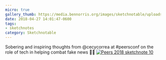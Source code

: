 ```yaml
---
micro: true
gallery_thumb: https://media.bennorris.org/images/sketchnotable/uploads/2018/b8d0a04ed5.jpg
date: 2018-04-27 14:01:47-0600
tags:
- sketchnotes
category: Sketchnotable
---
```


Sobering and inspiring thoughts from @cecycorrea at #peersconf on the role of tech in helping combat fake news ✍🏼 [![Peers 2018 sketchnote 10](https://media.bennorris.org/images/sketchnotable/uploads/2018/b8d0a04ed5.jpg)](https://media.bennorris.org/images/sketchnotable/uploads/2018/b8d0a04ed5.jpg)